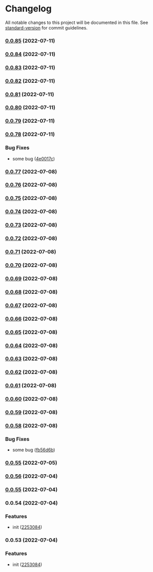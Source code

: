 # Changelog

All notable changes to this project will be documented in this file. See [standard-version](https://github.com/conventional-changelog/standard-version) for commit guidelines.

### [0.0.85](https://github.com/buquan/ui/compare/v0.0.84...v0.0.85) (2022-07-11)

### [0.0.84](https://github.com/buquan/ui/compare/v0.0.83...v0.0.84) (2022-07-11)

### [0.0.83](https://github.com/buquan/ui/compare/v0.0.82...v0.0.83) (2022-07-11)

### [0.0.82](https://github.com/buquan/ui/compare/v0.0.81...v0.0.82) (2022-07-11)

### [0.0.81](https://github.com/buquan/ui/compare/v0.0.80...v0.0.81) (2022-07-11)

### [0.0.80](https://github.com/buquan/ui/compare/v0.0.79...v0.0.80) (2022-07-11)

### [0.0.79](https://github.com/buquan/ui/compare/v0.0.78...v0.0.79) (2022-07-11)

### [0.0.78](https://github.com/buquan/ui/compare/v0.0.77...v0.0.78) (2022-07-11)


### Bug Fixes

* some bug ([4e0017c](https://github.com/buquan/ui/commit/4e0017c2a73c49771c8234733ae2871f22f81408))

### [0.0.77](https://github.com/buquan/ui/compare/v0.0.76...v0.0.77) (2022-07-08)

### [0.0.76](https://github.com/buquan/ui/compare/v0.0.75...v0.0.76) (2022-07-08)

### [0.0.75](https://github.com/buquan/ui/compare/v0.0.73...v0.0.75) (2022-07-08)

### [0.0.74](https://github.com/buquan/ui/compare/v0.0.73...v0.0.74) (2022-07-08)

### [0.0.73](https://github.com/buquan/ui/compare/v0.0.72...v0.0.73) (2022-07-08)

### [0.0.72](https://github.com/buquan/ui/compare/v0.0.71...v0.0.72) (2022-07-08)

### [0.0.71](https://github.com/buquan/ui/compare/v0.0.70...v0.0.71) (2022-07-08)

### [0.0.70](https://github.com/buquan/ui/compare/v0.0.69...v0.0.70) (2022-07-08)

### [0.0.69](https://github.com/buquan/ui/compare/v0.0.68...v0.0.69) (2022-07-08)

### [0.0.68](https://github.com/buquan/ui/compare/v0.0.67...v0.0.68) (2022-07-08)

### [0.0.67](https://github.com/buquan/ui/compare/v0.0.66...v0.0.67) (2022-07-08)

### [0.0.66](https://github.com/buquan/ui/compare/v0.0.65...v0.0.66) (2022-07-08)

### [0.0.65](https://github.com/buquan/ui/compare/v0.0.64...v0.0.65) (2022-07-08)

### [0.0.64](https://github.com/buquan/ui/compare/v0.0.63...v0.0.64) (2022-07-08)

### [0.0.63](https://github.com/buquan/ui/compare/v0.0.62...v0.0.63) (2022-07-08)

### [0.0.62](https://github.com/buquan/ui/compare/v0.0.61...v0.0.62) (2022-07-08)

### [0.0.61](https://github.com/buquan/ui/compare/v0.0.60...v0.0.61) (2022-07-08)

### [0.0.60](https://github.com/buquan/ui/compare/v0.0.59...v0.0.60) (2022-07-08)

### [0.0.59](https://github.com/buquan/ui/compare/v0.0.58...v0.0.59) (2022-07-08)

### [0.0.58](https://github.com/buquan/ui/compare/v0.0.56...v0.0.58) (2022-07-08)


### Bug Fixes

* some bug ([fb56d6b](https://github.com/buquan/ui/commit/fb56d6b070a3acf2c323d669568c3640240a9e5e))

### [0.0.55](https://github.com/buquan/ui/compare/v0.0.56...v0.0.55) (2022-07-05)

### [0.0.56](https://github.com/buquan/ui/compare/v0.0.55...v0.0.56) (2022-07-04)

### [0.0.55](https://github.com/buquan/ui/compare/v0.0.54...v0.0.55) (2022-07-04)

### 0.0.54 (2022-07-04)


### Features

* init ([2253084](https://github.com/buquan/ui/commit/225308495fde0ffbda220d74f6b814328a07a705))

### 0.0.53 (2022-07-04)


### Features

* init ([2253084](https://github.com/buquan/ui/commit/225308495fde0ffbda220d74f6b814328a07a705))
